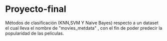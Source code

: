 # Proyecto-final
Métodos de clasificación (KNN,SVM Y Naive Bayes) respecto a un dataset el cual lleva el nombre de "movies_metdata" , con el fin de poder predecir la popularidad de las películas.
